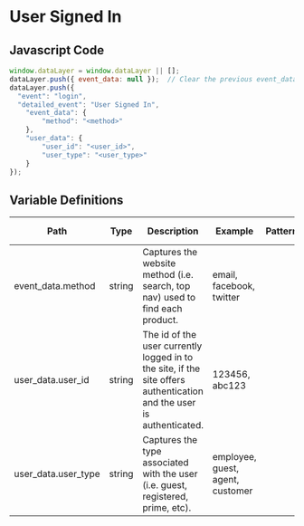 # User Signed In

### 

## Javascript Code
```js
window.dataLayer = window.dataLayer || [];
dataLayer.push({ event_data: null });  // Clear the previous event_data object.
dataLayer.push({
  "event": "login",
  "detailed_event": "User Signed In",
    "event_data": {
        "method": "<method>"
    },
    "user_data": {
        "user_id": "<user_id>",
        "user_type": "<user_type>"
    }
});
```

## Variable Definitions

|Path|Type|Description|Example|Pattern|Min Length|Max Length|Minimum|Maximum|Multiple Of|
| --- | --- | --- | --- | --- | --- | --- | --- | --- | --- |
|event_data.method|string|Captures the website method \(i.e. search, top nav\) used to find each product.|email, facebook, twitter|||||||
|user_data.user_id|string|The id of the user currently logged in to the site, if the site offers authentication and the user is authenticated.|123456, abc123|||||||
|user_data.user_type|string|Captures the type associated with the user \(i.e. guest, registered, prime, etc\).|employee, guest, agent, customer|||||||




